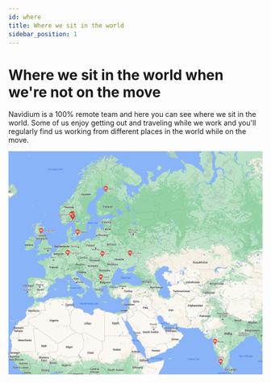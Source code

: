 ```yaml
---
id: where
title: Where we sit in the world
sidebar_position: 1
---
```


# Where we sit in the world when we're not on the move

Navidium is a 100% remote team and here you can see where we sit in the world. Some of us enjoy getting out and traveling while we work and you'll regularly find us working from different places in the world while on the move.

![Navidium People Locations](/img/locations.png)